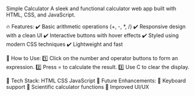 Simple Calculator
A sleek and functional calculator web app built with HTML, CSS, and JavaScript.

🔥 Features:
✔️ Basic arithmetic operations (+, -, *, /)
✔️ Responsive design with a clean UI
✔️ Interactive buttons with hover effects
✔️ Styled using modern CSS techniques
✔️ Lightweight and fast

🚀 How to Use:
1️⃣ Click on the number and operator buttons to form an expression.
2️⃣ Press = to calculate the result.
3️⃣ Use C to clear the display.

📂 Tech Stack:
HTML
CSS
JavaScript
🎯 Future Enhancements:
🔹 Keyboard support
🔹 Scientific calculator functions
🔹 Improved UI/UX

